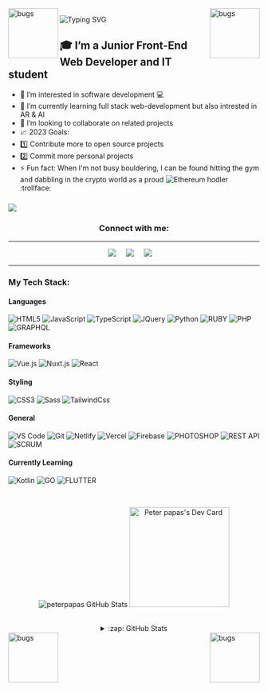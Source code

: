 
<img align="left" alt="bugs" width="100" height="100" src="https://media.giphy.com/media/bF7hth8Z0NhffWcrvL/giphy.gif">
<img align="right" alt="bugs" width="100" height="100" src="https://media.giphy.com/media/bF7hth8Z0NhffWcrvL/giphy.gif">

![Typing SVG](https://readme-typing-svg.herokuapp.com?font=Fira+Code&duration=4000&pause=5000&center=true&vCenter=true&multiline=true&width=500&height=60&lines=Hey%2C+I'm+Pano+%F0%9F%91%8B;Welcome+to+my+Github+page.+%F0%9F%98%81)

## :mortar_board: I’m a Junior Front-End Web Developer and IT student 
- 👀 I’m interested in software development :computer:
- 🌱 I’m currently learning full stack web-development but also intrested in AR & AI
- 💞️ I’m looking to collaborate on related projects
- :chart_with_upwards_trend: 2023 Goals:
 - :one: Contribute more to open source projects 
 - :two: Commit more personal projects
- ⚡ Fun fact: When I'm not busy bouldering, I can be found hitting the gym and dabbling in the crypto world as a proud ![Ethereum](https://img.shields.io/badge/ETHEREUM-3C3C3D.svg?&style=flat&logo=ethereum&logoColor=white) hodler :trollface:
### ![](https://visitor-badge.glitch.me/badge?page_id=peterpapas.peterpapas)

<h3 align="center">Connect with me:</h3>  
<hr/>
<p align="center">
  <a href="mailto:panagiotis.1230@hotmail.com?subject=Hey%20Peter"><img src="https://img.shields.io/badge/gmail-%23D14836.svg?&style=for-the-badge&logo=gmail&logoColor=white" /></a>&nbsp;&nbsp;&nbsp;&nbsp;
  <a href="https://www.linkedin.com/in/panagiotis-papanastasatos"><img src="https://img.shields.io/badge/linkedin-%230077B5.svg?&style=for-the-badge&logo=linkedin&logoColor=white" /></a>&nbsp;&nbsp;&nbsp;&nbsp;
  <a href="https://www.facebook.com/peterpapas01"><img src="https://img.shields.io/badge/facebook-%233B5998.svg?&style=for-the-badge&logo=facebook&logoColor=white" /></a>&nbsp;&nbsp;&nbsp;&nbsp;
</p>
<hr/>

### My Tech Stack:

#### Languages

![HTML5](https://img.shields.io/badge/-HTML5-%23E44D27?style=for-the-badge&logo=html5&logoColor=ffffff)
![JavaScript](https://img.shields.io/badge/-JavaScript-%23F7DF1C?style=for-the-badge&logo=javascript&logoColor=000000&labelColor=%23F7DF1C&color=%23FFCE5A)
![TypeScript](https://img.shields.io/badge/-TypeScript-007ACC?style=for-the-badge&logo=typescript&logoColor=white)
![JQuery](https://img.shields.io/badge/JQUERY-0769AD.svg?&style=for-the-badge&logo=jquery&logoColor=white)
![Python](https://img.shields.io/badge/PYTHON-3776AB.svg?&style=for-the-badge&logo=python&logoColor=white)
![RUBY](https://img.shields.io/badge/RUBY-3776AB.svg?&style=for-the-badge&logo=Ruby&logoColor=white)
![PHP](https://img.shields.io/badge/PHP-777BB4.svg?&style=for-the-badge&logo=php&logoColor=white)
![GRAPHQL](https://img.shields.io/badge/GRAPHQL-ff69b4.svg?&style=for-the-badge&logo=graphql&logoColor=white)


#### Frameworks

![Vue.js](https://img.shields.io/badge/-Vue.js-%232c3e50?style=for-the-badge&logo=vuedotjs)
![Nuxt.js](https://img.shields.io/badge/-Nuxt.js-%23282C34?style=for-the-badge&logo=nuxtdotjs)
![React](https://img.shields.io/badge/-React-%23282C34?style=for-the-badge&logo=react)

#### Styling

![CSS3](https://img.shields.io/badge/-CSS3-%231572B6?style=for-the-badge&logo=css3)
![Sass](https://img.shields.io/badge/-Sass-%23CC6699?style=for-the-badge&logo=sass&logoColor=ffffff)
![TailwindCss](https://img.shields.io/badge/-TailwindCss-%231a202c?style=for-the-badge&logo=tailwind-css)

#### General
![VS Code](https://img.shields.io/badge/-VSCode-%23007ACC?style=for-the-badge&logo=visual-studio-code)
![Git](https://img.shields.io/badge/-Git-%23F05032?style=for-the-badge&logo=git&logoColor=%23ffffff)
![Netlify](https://img.shields.io/badge/-Netlify-%2300C7B7?style=for-the-badge&logo=netlify&logoColor=ffffff)
![Vercel](https://img.shields.io/badge/-Vercel-%23ffffff?style=for-the-badge&logo=vercel&logoColor=000000)
![Firebase](https://img.shields.io/badge/FIREBASE-FFCA28.svg?&style=for-the-badge&logo=firebase&logoColor=black)
![PHOTOSHOP](https://img.shields.io/badge/PHOTOSHOP-31A8FF.svg?&style=for-the-badge&logo=adobe-photoshop&logoColor=white)
![REST API](https://img.shields.io/badge/REST-02569B.svg?&style=for-the-badge&logo=rest&logoColor=white)
![SCRUM](https://img.shields.io/badge/SCRUM-6DB33F.svg?&style=for-the-badge&logo=ddd&logoColor=white)

#### Currently Learning

![Kotlin](https://img.shields.io/badge/KOTLIN-0095D5.svg?&style=for-the-badge&logo=kotlin&logoColor=white)
![GO](https://img.shields.io/badge/GO-0095D5.svg?&style=for-the-badge&logo=go&logoColor=white)
![FLUTTER](https://img.shields.io/badge/FLUTTER-0095D5.svg?&style=for-the-badge&logo=flutter&logoColor=white)

<br/>
<p align="center">
  <img alt="peterpapas GitHub Stats" src="https://github-readme-stats.vercel.app/api/top-langs/?username=peterpapas&layout=compact" />
  <a href="https://app.daily.dev/peterpapas">
    <img src="https://api.daily.dev/devcards/40d65fbd29f5475ba1b959e11268ccbb.png?r=pe0" width="200" alt="Peter papas's Dev Card"/>
  </a>
</p>
<br>
<details align="middle">
  <summary>:zap: GitHub Stats</summary>

  <img align="middle" alt="peterpapas GitHub Stats" src="https://github-readme-stats.vercel.app/api?username=peterpapas&show_icons=true&hide_border=true" />

</details>

<img align="left" alt="bugs" width="100" height="100" src="https://media.giphy.com/media/bF7hth8Z0NhffWcrvL/giphy.gif">
<img align="right" alt="bugs" width="100" height="100" src="https://media.giphy.com/media/bF7hth8Z0NhffWcrvL/giphy.gif">
